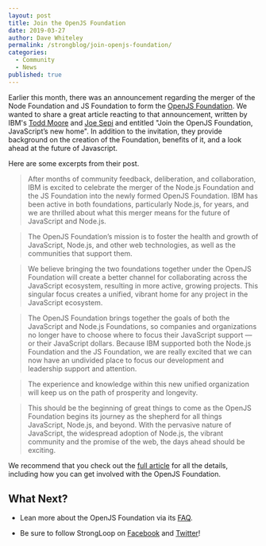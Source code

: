 ```yaml
---
layout: post
title: Join the OpenJS Foundation
date: 2019-03-27
author: Dave Whiteley
permalink: /strongblog/join-openjs-foundation/
categories:
  - Community
  - News
published: true
---
```


Earlier this month, there was an announcement regarding the merger of the Node Foundation and JS Foundation to form the [OpenJS Foundation](https://medium.com/@nodejs/introducing-the-openjs-foundation-the-next-phase-of-javascript-ecosystem-growth-d4911b42664f ). We wanted to share a great article reacting to that announcement, written by IBM's [Todd Moore](https://twitter.com/tmmoore_1) and [Joe Sepi](https://twitter.com/joe_sepi) and entitled "Join the OpenJS Foundation, JavaScript’s new home". In addition to the invitation, they provide background on the creation of the Foundation, benefits of it, and a look ahead at the future of Javascript.
<!--more-->

Here are some excerpts from their post.

> After months of community feedback, deliberation, and collaboration, IBM is excited to celebrate the merger of the Node.js Foundation and the JS Foundation into the newly formed OpenJS Foundation. IBM has been active in both foundations, particularly Node.js, for years, and we are thrilled about what this merger means for the future of JavaScript and Node.js.

> The OpenJS Foundation’s mission is to foster the health and growth of JavaScript, Node.js, and other web technologies, as well as the communities that support them.

> We believe bringing the two foundations together under the OpenJS Foundation will create a better channel for collaborating across the JavaScript ecosystem, resulting in more active, growing projects. This singular focus creates a unified, vibrant home for any project in the JavaScript ecosystem.

> The OpenJS Foundation brings together the goals of both the JavaScript and Node.js Foundations, so companies and organizations no longer have to choose where to focus their JavaScript support — or their JavaScript dollars. Because IBM supported both the Node.js Foundation and the JS Foundation, we are really excited that we can now have an undivided place to focus our development and leadership support and attention.

> The experience and knowledge within this new unified organization will keep us on the path of prosperity and longevity.

> This should be the beginning of great things to come as the OpenJS Foundation begins its journey as the shepherd for all things JavaScript, Node.js, and beyond. With the pervasive nature of JavaScript, the widespread adoption of Node.js, the vibrant community and the promise of the web, the days ahead should be exciting.

We recommend that you check out the [full article](https://developer.ibm.com/blogs/join-openjs-foundation-javascript-node-home/) for all the details, including how you can get involved with the OpenJS Foundation. 

## What Next?

* Lean more about the OpenJS Foundation via its [FAQ](https://openjsf.org/).

* Be sure to follow StrongLoop on [Facebook](https://www.facebook.com/strongloop/) and [Twitter](https://twitter.com/StrongLoop)!

